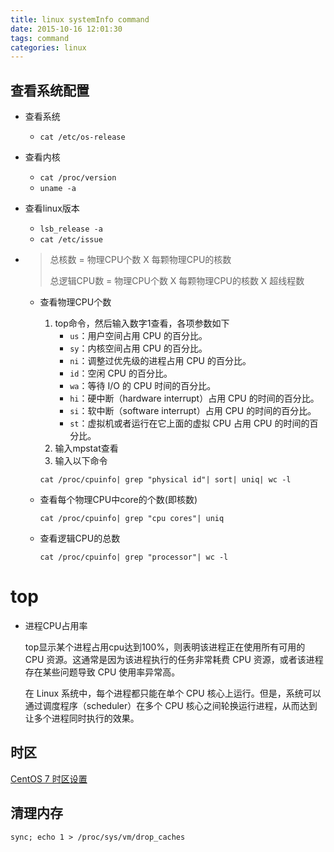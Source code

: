 ```yaml
---
title: linux systemInfo command
date: 2015-10-16 12:01:30
tags: command
categories: linux
---
```


## 查看系统配置

- 查看系统
  
  - `cat /etc/os-release`

- 查看内核
  
  - `cat /proc/version`
  - `uname -a`

- 查看linux版本
  
  - `lsb_release -a`
  - `cat /etc/issue`

- > 总核数 = 物理CPU个数 X 每颗物理CPU的核数 
  > 
  > 总逻辑CPU数 = 物理CPU个数 X 每颗物理CPU的核数 X 超线程数
  
  - 查看物理CPU个数
    
    1. top命令，然后输入数字1查看，各项参数如下
       - `us`：用户空间占用 CPU 的百分比。
       - `sy`：内核空间占用 CPU 的百分比。
       - `ni`：调整过优先级的进程占用 CPU 的百分比。
       - `id`：空闲 CPU 的百分比。
       - `wa`：等待 I/O 的 CPU 时间的百分比。
       - `hi`：硬中断（hardware interrupt）占用 CPU 的时间的百分比。
       - `si`：软中断（software interrupt）占用 CPU 的时间的百分比。
       - `st`：虚拟机或者运行在它上面的虚拟 CPU 占用 CPU 的时间的百分比。
    2. 输入mpstat查看
    3. 输入以下命令
    
    ```shell
    cat /proc/cpuinfo| grep "physical id"| sort| uniq| wc -l
    ```
    
  - 查看每个物理CPU中core的个数(即核数)
  
    ```shell
    cat /proc/cpuinfo| grep "cpu cores"| uniq
    ```
  
  - 查看逻辑CPU的总数
  
    ```shell
    cat /proc/cpuinfo| grep "processor"| wc -l
    ```

# top

- 进程CPU占用率

  top显示某个进程占用cpu达到100%，则表明该进程正在使用所有可用的 CPU 资源。这通常是因为该进程执行的任务非常耗费 CPU 资源，或者该进程存在某些问题导致 CPU 使用率异常高。

  在 Linux 系统中，每个进程都只能在单个 CPU 核心上运行。但是，系统可以通过调度程序（scheduler）在多个 CPU 核心之间轮换运行进程，从而达到让多个进程同时执行的效果。

## 时区

[CentOS 7 时区设置](https://www.cnblogs.com/zhangeamon/p/5500744.html)



## 清理内存

```shell
sync; echo 1 > /proc/sys/vm/drop_caches
```

